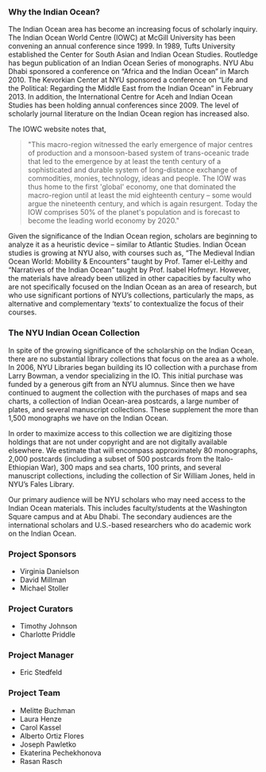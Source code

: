 ### Why the Indian Ocean?

The Indian Ocean area has become an increasing focus of scholarly inquiry. The Indian Ocean World Centre (IOWC) at McGill University has been convening an annual conference since 1999. In 1989, Tufts University established the Center for South Asian and Indian Ocean Studies. Routledge has begun publication of an Indian Ocean Series of monographs. NYU Abu Dhabi sponsored a conference on “Africa and the Indian Ocean” in March 2010. The Kevorkian Center at NYU sponsored a conference on “Life and the Political: Regarding the Middle East from the Indian Ocean” in February 2013. In addition, the International Centre for Aceh and Indian Ocean Studies has been holding annual conferences since 2009. The level of scholarly journal literature on the Indian Ocean region has increased also.

The IOWC website notes that,

> "This macro-region witnessed the early emergence of major centres of production and a monsoon-based system of trans-oceanic trade that led to the emergence by at least the tenth century of a sophisticated and durable system of long-distance exchange of commodities, monies, technology, ideas and people. The IOW was thus home to the first 'global' economy, one that dominated the macro-region until at least the mid eighteenth century – some would argue the nineteenth century, and which is again resurgent. Today the IOW comprises 50% of the planet's population and is forecast to become the leading world economy by 2020."

Given the significance of the Indian Ocean region, scholars are beginning to analyze it as a heuristic device – similar to Atlantic Studies. Indian Ocean studies is growing at NYU also, with courses such as, “The Medieval Indian Ocean World: Mobility & Encounters” taught by Prof. Tamer el-Leithy and “Narratives of the Indian Ocean” taught by Prof. Isabel Hofmeyr. However, the materials have already been utilized in other capacities by faculty who are not specifically focused on the Indian Ocean as an area of research, but who use significant portions of NYU’s collections, particularly the maps, as alternative and complementary ‘texts’ to contextualize the focus of their courses.

### The NYU Indian Ocean Collection

In spite of the growing significance of the scholarship on the Indian Ocean, there are no substantial library collections that focus on the area as a whole. In 2006, NYU Libraries began building its IO collection with a purchase from Larry Bowman, a vendor specializing in the IO. This initial purchase was funded by a generous gift from an NYU alumnus. Since then we have continued to augment the collection with the purchases of maps and sea charts, a collection of Indian Ocean-area postcards, a large number of plates, and several manuscript collections. These supplement the more than 1,500 monographs we have on the Indian Ocean.

In order to maximize access to this collection we are digitizing those holdings that are not under copyright and are not digitally available elsewhere. We estimate that will encompass approximately 80 monographs, 2,000 postcards (including a subset of 500 postcards from the Italo-Ethiopian War), 300 maps and sea charts, 100 prints, and several manuscript collections, including the collection of Sir William Jones, held in NYU’s Fales Library.

Our primary audience will be NYU scholars who may need access to the Indian Ocean materials. This includes faculty/students at the Washington Square campus and at Abu Dhabi. The secondary audiences are the international scholars and U.S.-based researchers who do academic work on the Indian Ocean.

### Project Sponsors

- Virginia Danielson
- David Millman
- Michael Stoller

### Project Curators

- Timothy Johnson
- Charlotte Priddle

### Project Manager

- Eric Stedfeld

### Project Team

- Melitte Buchman
- Laura Henze
- Carol Kassel
- Alberto Ortiz Flores
- Joseph Pawletko
- Ekaterina Pechekhonova
- Rasan Rasch
